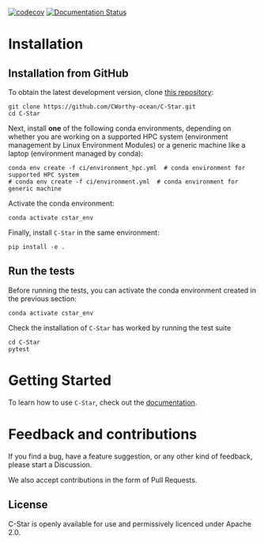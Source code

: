 [![codecov](https://codecov.io/gh/CWorthy-ocean/C-Star/graph/badge.svg?token=HAPZGL2LWF)](https://codecov.io/gh/CWorthy-ocean/C-Star)
[![Documentation Status](https://readthedocs.org/projects/c-star/badge/?version=latest)](https://c-star.readthedocs.io/en/latest/?badge=latest)

# Installation

## Installation from GitHub

To obtain the latest development version, clone [this repository](https://github.com/CWorthy-ocean/C-Star):

```
git clone https://github.com/CWorthy-ocean/C-Star.git
cd C-Star
``` 

Next, install **one** of the following conda environments, depending on whether you are working on a supported HPC system (environment management by Linux Environment Modules) or a generic machine like a laptop (environment managed by conda):

```
conda env create -f ci/environment_hpc.yml  # conda environment for supported HPC system
# conda env create -f ci/environment.yml  # conda environment for generic machine 
```

Activate the conda environment:
```
conda activate cstar_env
```

Finally, install `C-Star` in the same environment:
```
pip install -e .
``` 

## Run the tests

Before running the tests, you can activate the conda environment created in the previous section:
```
conda activate cstar_env
```

Check the installation of `C-Star` has worked by running the test suite
```
cd C-Star
pytest
```

# Getting Started

To learn how to use `C-Star`, check out the [documentation](https://c-star.readthedocs.io/en/latest/index.html).

# Feedback and contributions

If you find a bug, have a feature suggestion, or any other kind of feedback, please start a Discussion.

We also accept contributions in the form of Pull Requests.

## License

C-Star is openly available for use and permissively licenced under Apache 2.0. 

